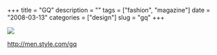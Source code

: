 +++
title = "GQ"
description = ""
tags = ["fashion", "magazine"]
date = "2008-03-13"
categories = ["design"]
slug = "gq"
+++


 

  <div id="screens-thumbs" class="clearfix">
    <div class="txt-center" id="design-submission"><a href="http://men.style.com/gq"><img id='bluga-thumbnail-832' class='bluga-thumbnail large' src='/media/bluga/
wt47f279072c68c_0.jpg'/></a></div>  
  </div>   
<p><a href="http://men.style.com/gq">http://men.style.com/gq</a></p>




